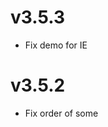 v3.5.3
==================
* Fix demo for IE

v3.5.2
==================
* Fix order of some <template> to avoid racing conditions on dynamic creation

v3.5.1
==================
* fix demo code editor

v3.5.0
==================
* Annotations
* Highlighter conf updates
* Arrow config support

v3.4.0
==================
* Polymer 1.x/2.x hybrid element support
* Added arrow support pending vis feature release

v3.3.3
==================
* pass series keys to elements dealing with mutes series

v3.3.2
==================
* add device flags

v3.3.1
==================
* Ensure highlighter svg always gets its config

v3.3.0
==================
* Added hard-mute

v3.2.0
==================
* Added amplitudeExtents allowing you to set the extents of the amplitude scale
* Added Default Toolbar
* Added ability to perform a box zoom
* Added ability to Pan

v3.1.2
==================
* Update glitch link

v3.1.1
==================
* passing chartWidth to register to resolve scrollOn issue

v3.1.0
==================
* Adding ability to pass strokeWidth down to lines from seriesConfig
* Change CodePen to Glitch
* Use updated demo snippet
* Added PxVisBehavior.updateStylesOverride behavior
* Added ability to dynamically update stuff drawn with css variable

v3.0.2
===================
* fix sarfari 9 flex bug causing registers to overlap if screen is too small
* Add hidden class for registers via sass partial

v3.0.1
===================
* Removing obsolete import from demo

v3.0.0
===================
* Design refresh
* Updates for new renderer
* See px-vis release notes for breaking changes

v2.0.2
===================
* Ensure getImage gets all svg and canvas

v2.0.1
===================
* Ensure old series are deleted from canvas if reusing the chart from a pool

v2.0.0
===================
* Upgrade to vis 2.0.0
* Added highlight components for optional crosshair
* Includes Web workers:
  * for scale calculations
  * for quadtree calculations
* added ability to have multi series
* added canvas
* New marker next to timestamp indicating which series the timestamp corresponds to.
* Internationalization support
* Breaking changes:
  * Default toolipData search now shows all series data at the closest timestamp
    * To use the old behavior of closest data values regardless of their timestamp, set "interactionSpaceConfig.searchType" to "pointPerSeries"
  * Defaults to using web workers
    * Use "preventWebWorkerSynchronization" to disable web worker. Will not be able to use quadtree or crosshair features.

v1.1.1
===================
* remove cleanOnDetached

v1.1.0
===================
* upgraded to vis 1.1.0
* added cleanOnDetached to allow reuse of the chart after detaching it from the dom. This is aimed at applications creating charts dynamically so that they can keep a pool of charts (simple array of charts) when removing them from the dom and reusing them later on with new data and config, improving performance . Turning cleanOnDetached on will make sure the chart will clear everything needed so that it draws properly with any new config. If using this strategy one thing to keep in mind is making sure the chart is re-appended in the dom *before* changing its properties to their new values. In most cases it would work even if appending it after, but some edge cases scenarios might fail to clean some visual artifact (for example switching from canvas to svg while deleting a few series at the same time). When moving the chart around the dom do not turn it on for performance boost and making sure you don't need the chart to force redrawing. This can be changed dynamically
* added debounceResizeTiming to control the debounce timiong on auto resize, changed default from 50ms to 250ms

v1.0.0
===================
* modified internal mechanism for sizing and laying out the chart
* added chartHorizontalAlignment and chartVerticalAlignment to alignt the chart drawing when smaller than its container
* alignment of the chart is now centered by default
* register now "stick" to the chart rather than sitting at the border of the container
* forceDateTimeDisplay is now turned off by default for tooltip and registers, it can be re-enabled through their respective configs
* Added layers
* Changed line to line-svg
* Added dynamic menus on registers
* Added toolbar, configurable through toolbarConfig
* changing ghp.sh to account for Alpha releases

v0.2.1
==================
* Themeable

v0.2.0
==================
* Updated dependencies

v0.1.15
==================
* changing all devDeps to ^

v0.1.14
==================
* Update px-theme to 2.0.1 and update test fixtures

v0.1.13
==================
* update dependencies for dropdown

v0.1.12
==================
* removing px-theme style call


v0.1.11
==================
* bower updating px-demo-snippet

v0.1.10
===================
* added numbro to codepen

v0.1.9
===================
* fix codepen

v0.1.8
===================
* ensure markers svg is kept in sync with others

v0.1.7
===================
* ensure markers are always drawn on top of lines

v0.1.6
===================
* adjust labels position

v0.1.5
===================
* fixed use degrees so it is correct

v0.1.4
===================
* Updated dependencies

v0.1.2
===================
* make sure addition/removal of series to seriesConfig are correctly processed
* fixed demo scrollbar bug on IE

v0.1.1
===================
* Added math.max check to width and height

v0.1.0
===================
* Update diameter property to private
* moved to px-vis 0.6.0
* ensure tooltip-config is applied always

v0.0.8
==================
* change font size
* added preventResize

v0.0.7
==================
* draw maximum value for gridlines

v0.0.5
==================
* Dynamic tick count
* Fix labels

v0.0.4
==================
* removed chartExtents from radial scale

v0.0.3
==================
* make sure polarData behavior is coming from the right place

v0.0.2
==================
* travis integration, bump iron-ajax and add gh pages

v0.0.1
==================
* Initial release
